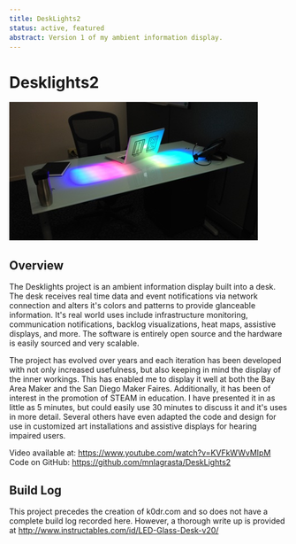 ```yaml
---
title: DeskLights2
status: active, featured
abstract: Version 1 of my ambient information display.
---
```


# Desklights2

![Desklights2 Image](./index.jpg)

## Overview

The Desklights project is an ambient information display built into a desk. The desk receives real time data and event notifications via network connection and alters it's colors and patterns to provide glanceable information. It's real world uses include infrastructure monitoring, communication notifications, backlog visualizations, heat maps, assistive displays, and more. The software is entirely open source and the hardware is easily sourced and very scalable.

The project has evolved over years and each iteration has been developed with not only increased usefulness, but also keeping in mind the display of the inner workings. This has enabled me to display it well at both the Bay Area Maker and the San Diego Maker Faires. Additionally, it has been of interest in the promotion of STEAM in education. I have presented it in as little as 5 minutes, but could easily use 30 minutes to discuss it and it's uses in more detail. Several others have even adapted the code and design for use in customized art installations and assistive displays for hearing impaired users.

Video available at: https://www.youtube.com/watch?v=KVFkWWvMIpM Code on GitHub: https://github.com/mnlagrasta/DeskLights2

## Build Log

This project precedes the creation of k0dr.com and so does not have a complete build log recorded here. However, a thorough write up is provided at http://www.instructables.com/id/LED-Glass-Desk-v20/